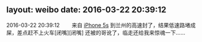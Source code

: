layout: weibo
date: 2016-03-22 20:39:12
---
2016-03-22 20:39:12  &nbsp;&nbsp;&nbsp;&nbsp;&nbsp;&nbsp; 来自 <a href="sinaweibo://customweibosource" rel="nofollow">iPhone 5s</a>
到兰州的高速封了，结果低速路堵成屎，差点赶不上火车[闭嘴][闭嘴] 还被的哥讹了，临走还给我来惊魂一下…… ​​​
